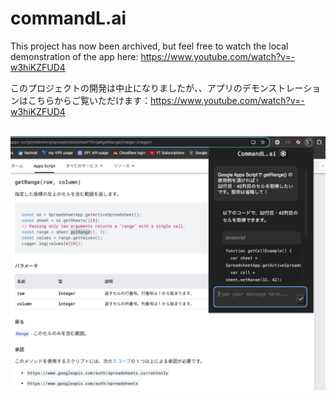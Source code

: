 # commandL.ai

This project has now been archived, but feel free to watch the local demonstration of the app here: https://www.youtube.com/watch?v=-w3hiKZFUD4

このプロジェクトの開発は中止になりましたが、、アプリのデモンストレーションはこちらからご覧いただけます：https://www.youtube.com/watch?v=-w3hiKZFUD4

<br>

<body>
  <img src="README-sc-GAS.png">
</body>

